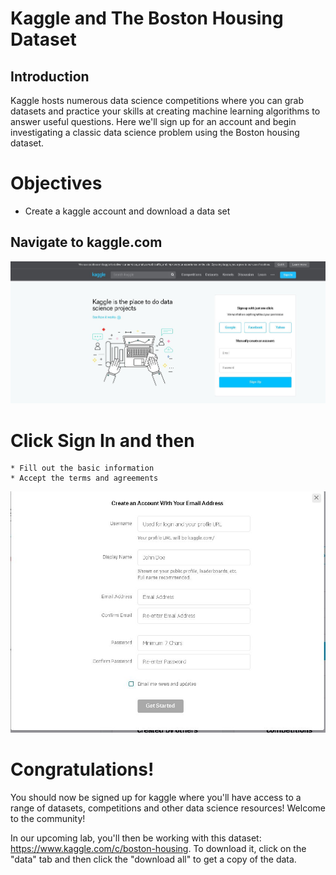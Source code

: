 
# Kaggle and The Boston Housing Dataset

## Introduction

Kaggle hosts numerous data science competitions where you can grab datasets and practice your skills at creating machine learning algorithms to answer useful questions. Here we'll sign up for an account and begin investigating a classic data science problem using the Boston housing dataset.

# Objectives

* Create a kaggle account and download a data set

## Navigate to kaggle.com

<img src="k1.JPG" width=600>

# Click Sign In and then 
    * Fill out the basic information
    * Accept the terms and agreements
    
<img src="K2.JPG" width=600>

# Congratulations! 

You should now be signed up for kaggle where you'll have access to a range of datasets, competitions and other data science resources! Welcome to the community!

In our upcoming lab, you'll then be working with this dataset: https://www.kaggle.com/c/boston-housing. To download it, click on the "data" tab and then click the "download all" to get a copy of the data.
